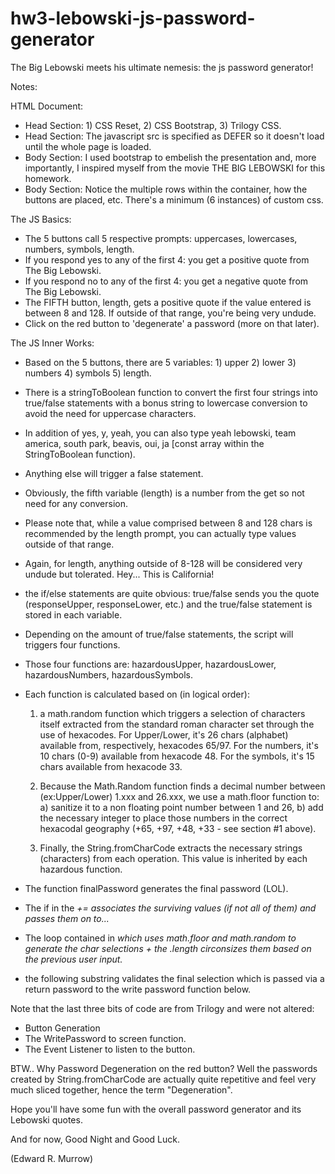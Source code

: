 # hw3-lebowski-js-password-generator
The Big Lebowski meets his ultimate nemesis: the js password generator!

Notes:

HTML Document:
- Head Section: 1) CSS Reset, 2) CSS Bootstrap, 3) Trilogy CSS.
- Head Section: The javascript src is specified as DEFER so it doesn't load until the whole page is loaded.
- Body Section: I used bootstrap to embelish the presentation and, more importantly, I inspired myself from the movie THE BIG LEBOWSKI for this homework.
- Body Section: Notice the multiple rows within the container, how the buttons are placed, etc. There's a minimum (6 instances) of custom css.


The JS Basics:

- The 5 buttons call 5 respective prompts: uppercases, lowercases, numbers, symbols, length.
- If you respond yes to any of the first 4: you get a positive quote from The Big Lebowski.
- If you respond no to any of the first 4: you get a negative quote from The Big Lebowski.
- The FIFTH button, length, gets a positive quote if the value entered is between 8 and 128. If outside of that range, you're being very undude.
- Click on the red button to 'degenerate' a password (more on that later).

The JS Inner Works:

- Based on the 5 buttons, there are 5 variables: 1) upper 2) lower 3) numbers 4) symbols 5) length.
- There is a stringToBoolean function to convert the first four strings into true/false statements with a bonus string to lowercase conversion to avoid the need for uppercase characters.
- In addition of yes, y, yeah, you can also type yeah lebowski, team america, south park, beavis, oui, ja [const array within the StringToBoolean function).
- Anything else will trigger a false statement.
- Obviously, the fifth variable (length) is a number from the get so not need for any conversion.
- Please note that, while a value comprised between 8 and 128 chars is recommended by the length prompt, you can actually type values outside of that range.
- Again, for length, anything outside of 8-128 will be considered very undude but tolerated. Hey... This is California!
- the if/else statements are quite obvious: true/false sends you the quote (responseUpper, responseLower, etc.) and the true/false statement is stored in each variable.
- Depending on the amount of true/false statements, the script will triggers four functions.
- Those four functions are: hazardousUpper, hazardousLower, hazardousNumbers, hazardousSymbols.
- Each function is calculated based on (in logical order):

   1) a math.random function which triggers a selection of characters itself extracted from the standard roman character set
   through the use of hexacodes.
   For Upper/Lower, it's 26 chars (alphabet) available from, respectively, hexacodes 65/97.
   For the numbers, it's 10 chars (0-9) available from hexacode 48.
   For the symbols, it's 15 chars available from hexacode 33.

  2) Because the Math.Random function finds a decimal number between (ex:Upper/Lower) 1.xxx and 26.xxx,
  we use a math.floor function to: a) sanitize it to a non floating point number between 1 and 26,
  b) add the necessary integer to place those numbers in the correct hexacodal geography (+65, +97, +48, +33 - see section #1 above).
 
  3) Finally, the String.fromCharCode extracts the necessary strings (characters) from each operation.
  This value is inherited by each hazardous function.
  
- The function finalPassword generates the final password (LOL).
- The if in the <var all> += associates the surviving values (if not all of them) and passes them on to...
- The loop contained in <var password> which uses math.floor and math.random to generate the char selections + the .length circonsizes them based on the previous user input.
- the following substring validates the final selection which is passed via a return password to the write password function below.

Note that the last three bits of code are from Trilogy and were not altered:

- Button Generation
- The WritePassword to screen function.
- The Event Listener to listen to the button.

BTW.. Why Password Degeneration on the red button? Well the passwords created by String.fromCharCode are actually quite repetitive and feel very much sliced together, hence the term "Degeneration".

Hope you'll have some fun with the overall password generator and its Lebowski quotes.

And for now, Good Night and Good Luck.

(Edward R. Murrow)

